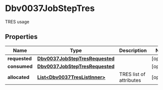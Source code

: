 

# Dbv0037JobStepTres

TRES usage

## Properties

| Name | Type | Description | Notes |
|------------ | ------------- | ------------- | -------------|
|**requested** | [**Dbv0037JobStepTresRequested**](Dbv0037JobStepTresRequested.md) |  |  [optional] |
|**consumed** | [**Dbv0037JobStepTresRequested**](Dbv0037JobStepTresRequested.md) |  |  [optional] |
|**allocated** | [**List&lt;Dbv0037TresListInner&gt;**](Dbv0037TresListInner.md) | TRES list of attributes |  [optional] |



